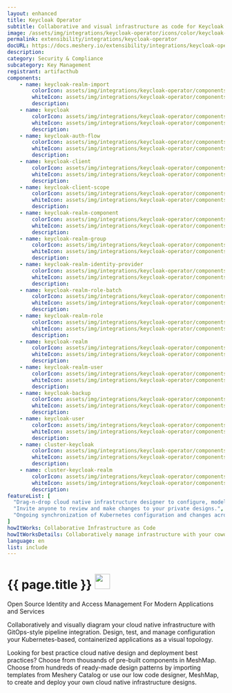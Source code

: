 ```yaml
---
layout: enhanced
title: Keycloak Operator
subtitle: Collaborative and visual infrastructure as code for Keycloak Operator
image: /assets/img/integrations/keycloak-operator/icons/color/keycloak-operator-color.svg
permalink: extensibility/integrations/keycloak-operator
docURL: https://docs.meshery.io/extensibility/integrations/keycloak-operator
description: 
category: Security & Compliance
subcategory: Key Management
registrant: artifacthub
components: 
	- name: keycloak-realm-import
		colorIcon: assets/img/integrations/keycloak-operator/components/keycloak-realm-import/icons/color/keycloak-realm-import-color.svg
		whiteIcon: assets/img/integrations/keycloak-operator/components/keycloak-realm-import/icons/white/keycloak-realm-import-white.svg
		description: 
	- name: keycloak
		colorIcon: assets/img/integrations/keycloak-operator/components/keycloak/icons/color/keycloak-color.svg
		whiteIcon: assets/img/integrations/keycloak-operator/components/keycloak/icons/white/keycloak-white.svg
		description: 
	- name: keycloak-auth-flow
		colorIcon: assets/img/integrations/keycloak-operator/components/keycloak-auth-flow/icons/color/keycloak-auth-flow-color.svg
		whiteIcon: assets/img/integrations/keycloak-operator/components/keycloak-auth-flow/icons/white/keycloak-auth-flow-white.svg
		description: 
	- name: keycloak-client
		colorIcon: assets/img/integrations/keycloak-operator/components/keycloak-client/icons/color/keycloak-client-color.svg
		whiteIcon: assets/img/integrations/keycloak-operator/components/keycloak-client/icons/white/keycloak-client-white.svg
		description: 
	- name: keycloak-client-scope
		colorIcon: assets/img/integrations/keycloak-operator/components/keycloak-client-scope/icons/color/keycloak-client-scope-color.svg
		whiteIcon: assets/img/integrations/keycloak-operator/components/keycloak-client-scope/icons/white/keycloak-client-scope-white.svg
		description: 
	- name: keycloak-realm-component
		colorIcon: assets/img/integrations/keycloak-operator/components/keycloak-realm-component/icons/color/keycloak-realm-component-color.svg
		whiteIcon: assets/img/integrations/keycloak-operator/components/keycloak-realm-component/icons/white/keycloak-realm-component-white.svg
		description: 
	- name: keycloak-realm-group
		colorIcon: assets/img/integrations/keycloak-operator/components/keycloak-realm-group/icons/color/keycloak-realm-group-color.svg
		whiteIcon: assets/img/integrations/keycloak-operator/components/keycloak-realm-group/icons/white/keycloak-realm-group-white.svg
		description: 
	- name: keycloak-realm-identity-provider
		colorIcon: assets/img/integrations/keycloak-operator/components/keycloak-realm-identity-provider/icons/color/keycloak-realm-identity-provider-color.svg
		whiteIcon: assets/img/integrations/keycloak-operator/components/keycloak-realm-identity-provider/icons/white/keycloak-realm-identity-provider-white.svg
		description: 
	- name: keycloak-realm-role-batch
		colorIcon: assets/img/integrations/keycloak-operator/components/keycloak-realm-role-batch/icons/color/keycloak-realm-role-batch-color.svg
		whiteIcon: assets/img/integrations/keycloak-operator/components/keycloak-realm-role-batch/icons/white/keycloak-realm-role-batch-white.svg
		description: 
	- name: keycloak-realm-role
		colorIcon: assets/img/integrations/keycloak-operator/components/keycloak-realm-role/icons/color/keycloak-realm-role-color.svg
		whiteIcon: assets/img/integrations/keycloak-operator/components/keycloak-realm-role/icons/white/keycloak-realm-role-white.svg
		description: 
	- name: keycloak-realm
		colorIcon: assets/img/integrations/keycloak-operator/components/keycloak-realm/icons/color/keycloak-realm-color.svg
		whiteIcon: assets/img/integrations/keycloak-operator/components/keycloak-realm/icons/white/keycloak-realm-white.svg
		description: 
	- name: keycloak-realm-user
		colorIcon: assets/img/integrations/keycloak-operator/components/keycloak-realm-user/icons/color/keycloak-realm-user-color.svg
		whiteIcon: assets/img/integrations/keycloak-operator/components/keycloak-realm-user/icons/white/keycloak-realm-user-white.svg
		description: 
	- name: keycloak-backup
		colorIcon: assets/img/integrations/keycloak-operator/components/keycloak-backup/icons/color/keycloak-backup-color.svg
		whiteIcon: assets/img/integrations/keycloak-operator/components/keycloak-backup/icons/white/keycloak-backup-white.svg
		description: 
	- name: keycloak-user
		colorIcon: assets/img/integrations/keycloak-operator/components/keycloak-user/icons/color/keycloak-user-color.svg
		whiteIcon: assets/img/integrations/keycloak-operator/components/keycloak-user/icons/white/keycloak-user-white.svg
		description: 
	- name: cluster-keycloak
		colorIcon: assets/img/integrations/keycloak-operator/components/cluster-keycloak/icons/color/cluster-keycloak-color.svg
		whiteIcon: assets/img/integrations/keycloak-operator/components/cluster-keycloak/icons/white/cluster-keycloak-white.svg
		description: 
	- name: cluster-keycloak-realm
		colorIcon: assets/img/integrations/keycloak-operator/components/cluster-keycloak-realm/icons/color/cluster-keycloak-realm-color.svg
		whiteIcon: assets/img/integrations/keycloak-operator/components/cluster-keycloak-realm/icons/white/cluster-keycloak-realm-white.svg
		description: 
featureList: [
  "Drag-n-drop cloud native infrastructure designer to configure, model, and deploy your workloads.",
  "Invite anyone to review and make changes to your private designs.",
  "Ongoing synchronization of Kubernetes configuration and changes across any number of clusters."
]
howItWorks: Collaborative Infrastructure as Code
howItWorksDetails: Collaboratively manage infrastructure with your coworkers synchronously sharing the same designs.
language: en
list: include
---
```

<h1>{{ page.title }} <img src="{{ page.image }}" style="width: 35px; height: 35px;" /></h1>

<p>
Open Source Identity and Access Management For Modern Applications and Services
</p>
<p>
    Collaboratively and visually diagram your cloud native infrastructure with GitOps-style pipeline integration. Design, test, and manage configuration your Kubernetes-based, containerized applications as a visual topology.
</p>
<p>
    Looking for best practice cloud native design and deployment best practices? Choose from thousands of pre-built components in MeshMap. Choose from hundreds of ready-made design patterns by importing templates from Meshery Catalog or use our low code designer, MeshMap, to create and deploy your own cloud native infrastructure designs.
</p>
